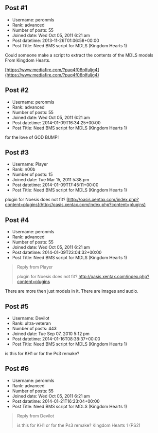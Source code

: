 ## Post #1
- Username: peronmls
- Rank: advanced
- Number of posts: 55
- Joined date: Wed Oct 05, 2011 6:21 am
- Post datetime: 2013-11-26T01:06:58+00:00
- Post Title: Need BMS script for MDLS (Kingdom Hearts 1)

Could someone make a script to extract the contents of the MDLS models From Kingdom Hearts.

[https://www.mediafire.com/?puq4f08plfuljg4](https://www.mediafire.com/?puq4f08plfuljg4)
## Post #2
- Username: peronmls
- Rank: advanced
- Number of posts: 55
- Joined date: Wed Oct 05, 2011 6:21 am
- Post datetime: 2014-01-09T16:34:25+00:00
- Post Title: Need BMS script for MDLS (Kingdom Hearts 1)

for the love of GOD BUMP!
## Post #3
- Username: Player
- Rank: n00b
- Number of posts: 15
- Joined date: Tue Mar 15, 2011 5:38 pm
- Post datetime: 2014-01-09T17:45:11+00:00
- Post Title: Need BMS script for MDLS (Kingdom Hearts 1)

plugin for Noesis does not fit?
[http://oasis.xentax.com/index.php?content=plugins](http://oasis.xentax.com/index.php?content=plugins)
## Post #4
- Username: peronmls
- Rank: advanced
- Number of posts: 55
- Joined date: Wed Oct 05, 2011 6:21 am
- Post datetime: 2014-01-09T23:04:32+00:00
- Post Title: Need BMS script for MDLS (Kingdom Hearts 1)

> Reply from Player
>
> plugin for Noesis does not fit?
http://oasis.xentax.com/index.php?content=plugins

There are more then just models in it. There are images and audio.
## Post #5
- Username: Devilot
- Rank: ultra-veteran
- Number of posts: 443
- Joined date: Tue Sep 07, 2010 5:12 pm
- Post datetime: 2014-01-16T08:38:37+00:00
- Post Title: Need BMS script for MDLS (Kingdom Hearts 1)

is this for KH1 or for the Ps3 remake?
## Post #6
- Username: peronmls
- Rank: advanced
- Number of posts: 55
- Joined date: Wed Oct 05, 2011 6:21 am
- Post datetime: 2014-01-21T16:23:04+00:00
- Post Title: Need BMS script for MDLS (Kingdom Hearts 1)

> Reply from Devilot
>
> is this for KH1 or for the Ps3 remake?
Kingdom Hearts 1 (PS2)
